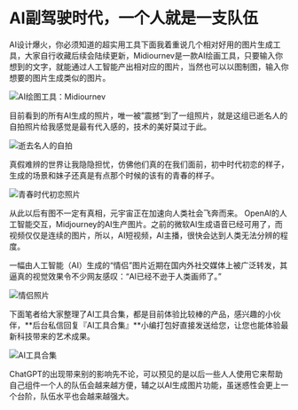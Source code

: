# AI副驾驶时代，一个人就是一支队伍

AI设计爆火，你必须知道的超实用工具下面我着重说几个相对好用的图片生成工具，大家自行收藏后续会陆续更新，Midiournev是一款AI绘画工具，只要输入你想到的文字，就能通过人工智能产出相对应的图片，当然也可以以图制图，输入你想要的图片生成类似的图片。

![AI绘图工具：Midiournev](https://hediancha-1312143060.cos.ap-shanghai.myqcloud.com/202303261846083.png)

目前看到的所有AI生成的照片，唯一被”震撼“到了一组照片，就是这组已逝名人的自拍照片给我感觉是最有代入感的，技术的美好莫过于此。

![逝去名人的自拍](https://hediancha-1312143060.cos.ap-shanghai.myqcloud.com/202303261830909.png)

真假难辨的世界让我隐隐担忧，仿佛他们真的在我们面前，初中时代初恋的样子，生成的场景和妹子还真是有点那个时候的该有的青春的样子。

![青春时代初恋照片](https://hediancha-1312143060.cos.ap-shanghai.myqcloud.com/202303261832331.png)



从此以后有图不一定有真相，元宇宙正在加速向人类社会飞奔而来。 OpenAI的人工智能交互，Midjourney的AI生产图片。之前的微软AI生成语音已经可用了，而视频仅仅是连续的图片，所以，AI短视频，AI主播，很快会达到人类无法分辨的程度。

一幅由人工智能（AI）生成的“情侣”图片近期在国内外社交媒体上被广泛转发，其逼真的视觉效果令不少网友感叹：“AI已经不逊于人类画师了。”

![情侣照片](https://hediancha-1312143060.cos.ap-shanghai.myqcloud.com/202303261835817.png)



下面笔者给大家整理了AI工具合集，都是目前体验比较棒的产品，感兴趣的小伙伴，**后台私信回复『AI工具合集』**小编打包好直接发送给您，让您也能体验最新科技带来的艺术成果。

![AI工具合集](https://hediancha-1312143060.cos.ap-shanghai.myqcloud.com/202303261842724.png)

ChatGPT的出现带来别的影响先不论，可以预见的是以后一些人人使用它来帮助自己组件一个人的队伍会越来越方便，辅之以AI生成图片功能，虽迷惑性会更上一个台阶，队伍水平也会越来越强大。
